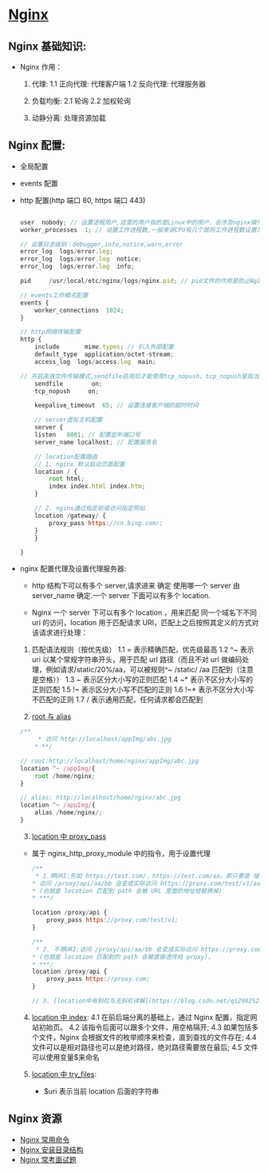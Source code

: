 <!--
 * @Author: TerryMin
 * @Date: 2022-07-21 17:13:48
 * @LastEditors: TerryMin
 * @LastEditTime: 2025-04-18 11:39:39
 * @Description: Nginx 直接本地访问localhost:8082地址即可测试Nginx功能
-->

# [Nginx](https://nginx.org/)

## Nginx 基础知识:

- Nginx 作用：

  1. 代理:
     1.1 正向代理: 代理客户端
     1.2 反向代理: 代理服务器

  2. 负载均衡:
     2.1 轮询
     2.2 加权轮询

  3. 动静分离: 处理资源加载

## Nginx 配置:

- 全局配置
- events 配置
- http 配置(http 端口 80, https 端口 443)

  ```js

  user  nobody; // 设置进程用户,这里的用户指的是Linux中的用户，会涉及nginx操作目录或文件的权限
  worker_processes  1; // 设置工作进程数,一般来说CPU有几个就将工作进程数设置为几个

  // 设置日志级别：debugger,info,notice,warn,error
  error_log  logs/error.log;
  error_log  logs/error.log  notice;
  error_log  logs/error.log  info;

  pid     /usr/local/etc/nginx/logs/nginx.pid; // pid文件的作用是防止Nginx服务被启动多次

  // events工作模式配置
  events {
      worker_connections  1024;
  }

  // http网络传输配置
  http {
      include       mime.types; // 引入外部配置
      default_type  application/octet-stream;
      access_log  logs/access.log  main;

  // 开启高效文件传输模式,sendfile启用后才能使用tcp_nopush，tcp_nopush是指当数据包累积一定大小后才发送，这样有助于解决网络堵塞，提高了效率。
      sendfile        on;
      tcp_nopush     on;

      keepalive_timeout  65; // 设置连接客户端的超时时间

      // server虚拟主机配置
      server {
      listen   8001; // 配置监听端口号
      server_name localhost; // 配置服务名

      // location配置路由
      // 1. nginx 默认启动页面配置
      location / {
          root html;
          index index.html index.htm;
      }

      // 2. nginx通过指定前缀访问指定网站
      location /gateway/ {
          proxy_pass https://cn.bing.com/;
      }
      }

  }
  ```

- nginx 配置代理及设置代理服务器:

  - http 结构下可以有多个 server,请求进来 确定 使用哪一个 server 由 server_name 确定.一个 server 下面可以有多个 location.

  - Nginx 一个 server 下可以有多个 location ，用来匹配 同一个域名下不同 uri 的访问，location 用于匹配请求 URI，匹配上之后按照其定义的方式对该请求进行处理：

  1. 匹配语法规则（按优先级）
     1.1 = 表示精确匹配，优先级最高
     1.2 ^~ 表示 uri 以某个常规字符串开头，用于匹配 url 路径（而且不对 url 做编码处理，例如请求/static/20%/aa，可以被规则^~ /static/ /aa 匹配到（注意是空格））
     1.3 ~ 表示区分大小写的正则匹配
     1.4 ~\* 表示不区分大小写的正则匹配
     1.5 !~ 表示区分大小写不匹配的正则
     1.6 !~\* 表示不区分大小写不匹配的正则
     1.7 / 表示通用匹配，任何请求都会匹配到

  2. [root 与 alias](https://www.cnblogs.com/sunjiguang/p/6227518.html)

  ```js
  /**
       * 访问 http://localhost/appImg/abc.jpg
      * **/

  // root:http://localhost/home/nginx/appImg/abc.jpg
  location ^~ /appImg/{
      root /home/nginx;
  }

  // alias: http://localhost/home/nginx/abc.jpg
  location ^~ /appImg/{
      alias /home/nginx/;
  }
  ```

  3. [location 中 proxy_pass](https://juejin.cn/post/7007053840419651592#heading-9)

  - 属于 nginx_http_proxy_module 中的指令，用于设置代理

    ```js
    /**
     * 1.带URI:形如 https://test.com/、https://test.com/aa，即只要是 域名 后面有/的这种形式。
    * 访问 /proxy/api/aa/bb 会变成实际访问 https://proxy.com/test/v1/aa/bb。
    * (也就是 location 匹配到 path 会被 URL 里面的地址给替换掉)
    * ***/

    location /proxy/api {
        proxy_pass https://proxy.com/test/v1;
    }

    /**
     * 2. 不带URI:访问 /proxy/api/aa/bb 会变成实际访问 https://proxy.com/proxy/api/aa/bb。
    * (也就是 location 匹配到的 path 会被直接透传给 proxy)。
    * ***/
    location /proxy/api {
        proxy_pass https://proxy.com;
    }

    // 3. [location中有斜杠与无斜杠详解](https://blog.csdn.net/q1298252589/article/details/120729989)
    ```

  4. [location 中 index](https://blog.csdn.net/qq_32331073/article/details/81945134):
     4.1 在前后端分离的基础上，通过 Nginx 配置，指定网站初始页。
     4.2 该指令后面可以跟多个文件，用空格隔开;
     4.3 如果包括多个文件，Nginx 会根据文件的枚举顺序来检查，直到查找的文件存在;
     4.4 文件可以是相对路径也可以是绝对路径，绝对路径需要放在最后;
     4.5 文件可以使用变量$来命名

  5. [location 中 try_files](https://juejin.cn/post/7198782832177381431):
     - $uri 表示当前 location 后面的字符串

## Nginx 资源

- [Nginx 常用命令](https://blog.csdn.net/yaorongke/article/details/81153716)
- [Nginx 安装目录结构](https://blog.csdn.net/qq_24950043/article/details/135074078)
- [Nginx 常考面试题](https://blog.csdn.net/qq_21891743/article/details/131743996)
